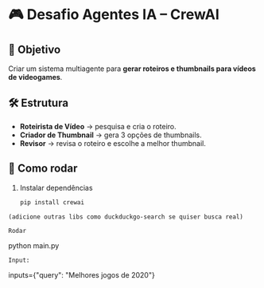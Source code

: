 # 🎮 Desafio Agentes IA – CrewAI

## 📌 Objetivo
Criar um sistema multiagente para **gerar roteiros e thumbnails para vídeos de videogames**.

## 🛠 Estrutura
- **Roteirista de Vídeo** → pesquisa e cria o roteiro.
- **Criador de Thumbnail** → gera 3 opções de thumbnails.
- **Revisor** → revisa o roteiro e escolhe a melhor thumbnail.

## 🚀 Como rodar
1. Instalar dependências
   ```bash
   pip install crewai
  ```  
(adicione outras libs como duckduckgo-search se quiser busca real)

Rodar
```
python main.py
```
Input:
```
inputs={"query": "Melhores jogos de 2020"}
```
